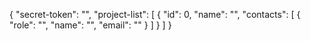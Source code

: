 <!-- config file layout -->
{
    "secret-token": "",
    "project-list": [
        {
            "id": 0,
            "name": "",
            "contacts": [
                {
                    "role": "",
                    "name": "",
                    "email": ""
                }
            ]
        }
    ]
}